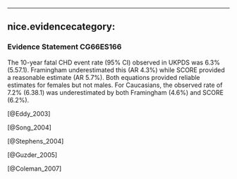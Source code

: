 
---
nice.evidencecategory: 
---

### Evidence Statement CG66ES166
The 10-year fatal CHD event rate (95% CI) observed in UKPDS was 6.3% (5.57.1). Framingham underestimated this (AR 4.3%) while SCORE provided a reasonable estimate (AR 5.7%). Both equations provided reliable estimates for females but not males. For Caucasians, the observed rate of 7.2% (6.38.1) was underestimated by both Framingham (4.6%) and SCORE (6.2%).

[@Eddy_2003]

[@Song_2004]

[@Stephens_2004]

[@Guzder_2005]

[@Coleman_2007]


